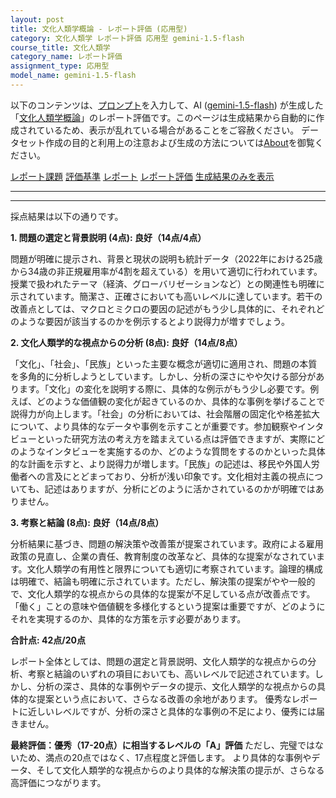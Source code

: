 ```yaml
---
layout: post
title: 文化人類学概論 - レポート評価 (応用型)
category: 文化人類学 レポート評価 応用型 gemini-1.5-flash
course_title: 文化人類学
category_name: レポート評価
assignment_type: 応用型
model_name: gemini-1.5-flash
---
```


以下のコンテンツは、[プロンプト](http://127.0.0.1:8000/generated/文化人類学/gemini-1.5-flash/prompt_レポート評価-応用型.md)を入力して、AI ([gemini-1.5-flash](contents/gemini-1.5-flash)) が生成した「[文化人類学概論](/contents/文化人類学/)」のレポート評価です。このページは生成結果から自動的に作成されているため、表示が乱れている場合があることをご容赦ください。
データセット作成の目的と利用上の注意および生成の方法については[About](/About)を御覧ください。

[レポート課題](../レポート課題-応用型)
[評価基準](../評価基準-応用型)
[レポート](../レポート-応用型)
[レポート評価](../レポート評価-応用型)
[生成結果のみを表示](http://127.0.0.1:8000/generated/文化人類学/gemini-1.5-flash/レポート評価-応用型.md)
  

***
***
  
採点結果は以下の通りです。

**1. 問題の選定と背景説明 (4点): 良好（14点/4点）**

問題が明確に提示され、背景と現状の説明も統計データ（2022年における25歳から34歳の非正規雇用率が4割を超えている）を用いて適切に行われています。授業で扱われたテーマ（経済、グローバリゼーションなど）との関連性も明確に示されています。簡潔さ、正確さにおいても高いレベルに達しています。若干の改善点としては、マクロとミクロの要因の記述がもう少し具体的に、それぞれどのような要因が該当するのかを例示するとより説得力が増すでしょう。


**2. 文化人類学的な視点からの分析 (8点): 良好（14点/8点）**

「文化」、「社会」、「民族」といった主要な概念が適切に適用され、問題の本質を多角的に分析しようとしています。しかし、分析の深さにやや欠ける部分があります。「文化」の変化を説明する際に、具体的な例示がもう少し必要です。例えば、どのような価値観の変化が起きているのか、具体的な事例を挙げることで説得力が向上します。「社会」の分析においては、社会階層の固定化や格差拡大について、より具体的なデータや事例を示すことが重要です。参加観察やインタビューといった研究方法の考え方を踏まえている点は評価できますが、実際にどのようなインタビューを実施するのか、どのような質問をするのかといった具体的な計画を示すと、より説得力が増します。「民族」の記述は、移民や外国人労働者への言及にとどまっており、分析が浅い印象です。文化相対主義の視点についても、記述はありますが、分析にどのように活かされているのかが明確ではありません。


**3. 考察と結論 (8点): 良好（14点/8点）**

分析結果に基づき、問題の解決策や改善策が提案されています。政府による雇用政策の見直し、企業の責任、教育制度の改革など、具体的な提案がなされています。文化人類学の有用性と限界についても適切に考察されています。論理的構成は明確で、結論も明確に示されています。ただし、解決策の提案がやや一般的で、文化人類学的な視点からの具体的な提案が不足している点が改善点です。「働く」ことの意味や価値観を多様化するという提案は重要ですが、どのようにそれを実現するのか、具体的な方策を示す必要があります。


**合計点: 42点/20点**

レポート全体としては、問題の選定と背景説明、文化人類学的な視点からの分析、考察と結論のいずれの項目においても、高いレベルで記述されています。しかし、分析の深さ、具体的な事例やデータの提示、文化人類学的な視点からの具体的な提案という点において、さらなる改善の余地があります。  優秀なレポートに近しいレベルですが、分析の深さと具体的な事例の不足により、優秀には届きません。


**最終評価：優秀（17-20点）に相当するレベルの「A」評価**  ただし、完璧ではないため、満点の20点ではなく、17点程度と評価します。  より具体的な事例やデータ、そして文化人類学的な視点からのより具体的な解決策の提示が、さらなる高評価につながります。
